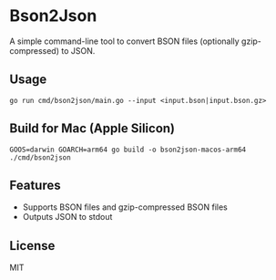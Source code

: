 # Bson2Json

A simple command-line tool to convert BSON files (optionally gzip-compressed) to JSON.

## Usage

```
go run cmd/bson2json/main.go --input <input.bson|input.bson.gz>
```

## Build for Mac (Apple Silicon)

```
GOOS=darwin GOARCH=arm64 go build -o bson2json-macos-arm64 ./cmd/bson2json
```

## Features
- Supports BSON files and gzip-compressed BSON files
- Outputs JSON to stdout


## License
MIT
